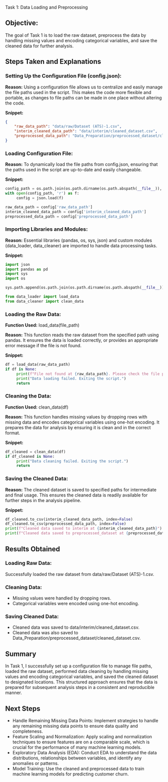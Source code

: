 Task 1: Data Loading and Preprocessing
## Objective:
The goal of Task 1 is to load the raw dataset, preprocess the data by handling missing values and encoding categorical variables, and save the cleaned data for further analysis.

## Steps Taken and Explanations

### Setting Up the Configuration File (config.json):

**Reason:** Using a configuration file allows us to centralize and easily manage the file paths used in the script. This makes the code more flexible and portable, as changes to file paths can be made in one place without altering the code.

**Snippet:**
```json
{
    "raw_data_path": "data/raw/Dataset (ATS)-1.csv",
    "interim_cleaned_data_path": "data/interim/cleaned_dataset.csv",
    "preprocessed_data_path": "Data_Preparation/preprocessed_dataset/cleaned_dataset.csv"
}
```

### Loading Configuration File:

**Reason:** To dynamically load the file paths from config.json, ensuring that the paths used in the script are up-to-date and easily changeable.

**Snippet:**
```python
config_path = os.path.join(os.path.dirname(os.path.abspath(__file__)), '..', 'config.json')
with open(config_path, 'r') as f:
     config = json.load(f)

raw_data_path = config['raw_data_path']
interim_cleaned_data_path = config['interim_cleaned_data_path']
preprocessed_data_path = config['preprocessed_data_path']
```

### Importing Libraries and Modules:

**Reason:** Essential libraries (pandas, os, sys, json) and custom modules (data_loader, data_cleaner) are imported to handle data processing tasks.

**Snippet:**
```python
import json
import pandas as pd
import sys
import os

sys.path.append(os.path.join(os.path.dirname(os.path.abspath(__file__)), '..', 'utils'))

from data_loader import load_data
from data_cleaner import clean_data
```

### Loading the Raw Data:

**Function Used:** load_data(file_path)

**Reason:** This function reads the raw dataset from the specified path using pandas. It ensures the data is loaded correctly, or provides an appropriate error message if the file is not found.

**Snippet:**
```python
df = load_data(raw_data_path)
if df is None:
     print(f"File not found at {raw_data_path}. Please check the file path.")
     print("Data loading failed. Exiting the script.")
     return
```

### Cleaning the Data:

**Function Used:** clean_data(df)

**Reason:** This function handles missing values by dropping rows with missing data and encodes categorical variables using one-hot encoding. It prepares the data for analysis by ensuring it is clean and in the correct format.

**Snippet:**
```python
df_cleaned = clean_data(df)
if df_cleaned is None:
     print("Data cleaning failed. Exiting the script.")
     return
```

### Saving the Cleaned Data:

**Reason:** The cleaned dataset is saved to specified paths for intermediate and final usage. This ensures the cleaned data is readily available for further steps in the analysis pipeline.

**Snippet:**
```python
df_cleaned.to_csv(interim_cleaned_data_path, index=False)
df_cleaned.to_csv(preprocessed_data_path, index=False)
print(f"Cleaned data saved to interim at {interim_cleaned_data_path}")
print(f"Cleaned data saved to preprocessed_dataset at {preprocessed_data_path}")
```

## Results Obtained

### Loading Raw Data:
Successfully loaded the raw dataset from data/raw/Dataset (ATS)-1.csv.

### Cleaning Data:
- Missing values were handled by dropping rows.
- Categorical variables were encoded using one-hot encoding.

### Saving Cleaned Data:
- Cleaned data was saved to data/interim/cleaned_dataset.csv.
- Cleaned data was also saved to Data_Preparation/preprocessed_dataset/cleaned_dataset.csv.

## Summary
In Task 1, I successfully set up a configuration file to manage file paths, loaded the raw dataset, performed data cleaning by handling missing values and encoding categorical variables, and saved the cleaned dataset to designated locations. This structured approach ensures that the data is prepared for subsequent analysis steps in a consistent and reproducible manner.

## Next Steps
- Handle Remaining Missing Data Points: Implement strategies to handle any remaining missing data points to ensure data quality and completeness.
- Feature Scaling and Normalization: Apply scaling and normalization techniques to ensure features are on a comparable scale, which is crucial for the performance of many machine learning models.
- Exploratory Data Analysis (EDA): Conduct EDA to understand the data distributions, relationships between variables, and identify any anomalies or patterns.
- Model Training: Use the cleaned and preprocessed data to train machine learning models for predicting customer churn.